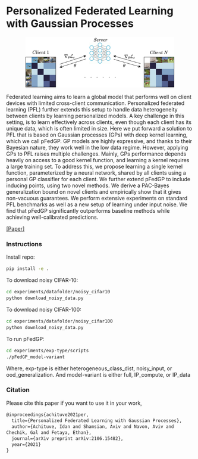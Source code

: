 # Personalized Federated Learning with Gaussian Processes
<p align="center"> 
    <img src="./resources/pFedGP.png" width="400">
</p>
Federated learning aims to learn a global model that performs well on client devices with limited cross-client communication. Personalized federated learning (PFL) further extends this setup to handle data heterogeneity between clients by learning personalized models. A key challenge in this setting, is to learn effectively across clients, even though each client has its unique data, which is often limited in size. Here we put forward a solution to PFL that is based on Gaussian processes (GPs) with deep kernel learning, which we call pFedGP. GP models are highly expressive, and thanks to their Bayesian nature, they work well in the low data regime. However, applying GPs to PFL raises multiple challenges. Mainly, GPs performance depends heavily on access to a good kernel function, and learning a kernel requires a large training set. To address this, we propose learning a single kernel function, parameterized by a neural network, shared by all clients using a personal GP classifier for each client. We further extend pFedGP to include inducing points, using two novel methods. We derive a PAC-Bayes generalization bound on novel clients and empirically show that it gives non-vacuous guarantees. We perform extensive experiments on standard PFL benchmarks as well as a new setup of learning under input noise. We find that pFedGP significantly outperforms baseline methods while achieving well-calibrated predictions.

[[Paper]](https://arxiv.org/abs/2106.15482)

### Instructions
Install repo:
```bash
pip install -e .
```

To download noisy CIFAR-10:
```bash
cd experiments/datafolder/noisy_cifar10
python download_noisy_data.py
```

To download noisy CIFAR-100:
```bash
cd experiments/datafolder/noisy_cifar100
python download_noisy_data.py
```

To run pFedGP:
```bash
cd experiments/exp-type/scripts
./pFedGP_model-variant
```
Where, exp-type is either heterogeneous_class_dist, noisy_input, or ood_generalization. And model-variant is either full, IP_compute, or IP_data

### Citation
Please cite this paper if you want to use it in your work,
```
@inproceedings{achituve2021per,
  title={Personalized Federated Learning with Gaussian Processes},
  author={Achituve, Idan and Shamsian, Aviv and Navon, Aviv and Chechik, Gal and Fetaya, Ethan},
  journal={arXiv preprint arXiv:2106.15482},
  year={2021}
}
```

